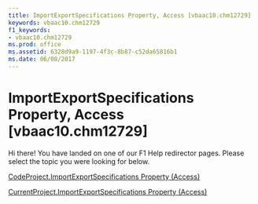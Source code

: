 ```yaml
---
title: ImportExportSpecifications Property, Access [vbaac10.chm12729]
keywords: vbaac10.chm12729
f1_keywords:
- vbaac10.chm12729
ms.prod: office
ms.assetid: 6328d9a9-1197-4f3c-8b87-c52da65816b1
ms.date: 06/08/2017
---
```



# ImportExportSpecifications Property, Access [vbaac10.chm12729]

Hi there! You have landed on one of our F1 Help redirector pages. Please select the topic you were looking for below.

[CodeProject.ImportExportSpecifications Property (Access)](http://msdn.microsoft.com/library/100a7924-3f4e-9dec-756e-9aa6f8abba19%28Office.15%29.aspx)

[CurrentProject.ImportExportSpecifications Property (Access)](http://msdn.microsoft.com/library/b614eb40-d9cd-d615-41c9-c6980ea85006%28Office.15%29.aspx)



